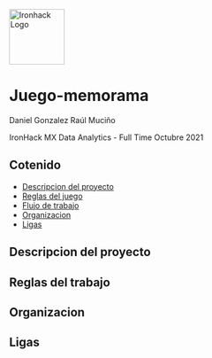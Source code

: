 <img src="https://bit.ly/2VnXWr2" alt="Ironhack Logo" width="100"/>

# Juego-memorama
Daniel Gonzalez
Raúl Muciño

IronHack MX
Data Analytics - Full Time
Octubre 2021

## Cotenido
- [Descripcion del proyecto](#descripción-del-proyecto)
- [Reglas del juego](#reglas-del-juego)
- [Flujo de trabajo](#flujo-de-trabajo)
- [Organizacion](#organizacion)
- [Ligas](#ligas)

## Descripcion del proyecto

## Reglas del trabajo

## Organizacion

## Ligas
